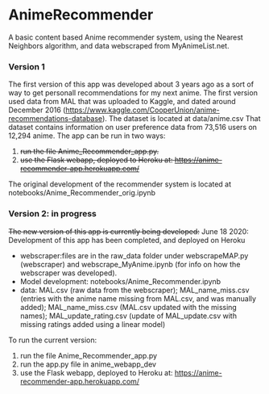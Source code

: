 # AnimeRecommender

A basic content based Anime recommender system, using the Nearest Neighbors algorithm, and data webscraped from MyAnimeList.net.

### Version 1

The first version of this app was developed about 3 years ago as a sort of way to get personall recommendations for my next anime. The first version used data from MAL that was uploaded to Kaggle, and dated around December 2016 (https://www.kaggle.com/CooperUnion/anime-recommendations-database). The dataset is located at data/anime.csv
That dataset contains information on user preference data from 73,516 users on 12,294 anime. The app can be run in two ways:

1. ~~run the file Anime_Recommender_app.py.~~
2. ~~use the Flask webapp, deployed to Heroku at: https://anime-recommender-app.herokuapp.com/~~

The original development of the recommender system is located at notebooks/Anime_Recommender_orig.ipynb



### Version 2: in progress

~~The new version of this app is currently being developed:~~
June 18 2020: Development of this app has been completed, and deployed on Heroku

- webscraper:files are in the raw_data folder under webscrapeMAP.py (webscraper) and webscrape_MyAnime.ipynb (for info on how the webscraper was developed).
- Model development: notebooks/Anime_Recommender.ipynb
- data: MAL.csv (raw data from the webscraper); MAL_name_miss.csv (entries with the anime name missing from MAL.csv, and was manually added); MAL_name_miss.csv (MAL.csv updated with the missing names); MAL_update_rating.csv (update of MAL_update.csv with missing ratings added using a linear model)

To run the current version:
1. run the file Anime_Recommender_app.py
2. run the app.py file in anime_webapp_dev
3. use the Flask webapp, deployed to Heroku at: https://anime-recommender-app.herokuapp.com/
